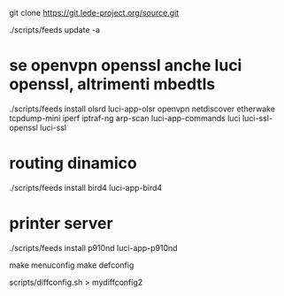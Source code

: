 git clone https://git.lede-project.org/source.git

./scripts/feeds update -a

# se openvpn openssl anche luci openssl, altrimenti mbedtls
./scripts/feeds install olsrd luci-app-olsr openvpn netdiscover etherwake tcpdump-mini iperf iptraf-ng arp-scan luci-app-commands luci luci-ssl-openssl luci-ssl

# routing dinamico
./scripts/feeds install bird4 luci-app-bird4 

# printer server
./scripts/feeds install p910nd luci-app-p910nd

make menuconfig
make defconfig

scripts/diffconfig.sh > mydiffconfig2

